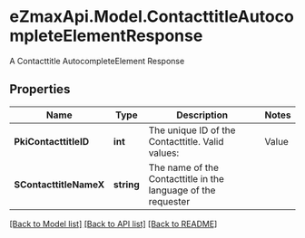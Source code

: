 # eZmaxApi.Model.ContacttitleAutocompleteElementResponse
A Contacttitle AutocompleteElement Response

## Properties

Name | Type | Description | Notes
------------ | ------------- | ------------- | -------------
**PkiContacttitleID** | **int** | The unique ID of the Contacttitle.  Valid values:  |Value|Description| |-|-| |1|Ms.| |2|Mr.| |4|(Blank)| |5|Me (For Notaries)| | 
**SContacttitleNameX** | **string** | The name of the Contacttitle in the language of the requester | 

[[Back to Model list]](../README.md#documentation-for-models) [[Back to API list]](../README.md#documentation-for-api-endpoints) [[Back to README]](../README.md)

